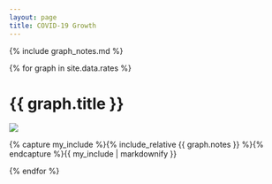 ```yaml
---
layout: page
title: COVID-19 Growth
---
```


{% include graph_notes.md %}

{% for graph in site.data.rates %}
  <h1 id="h1">{{ graph.title }}</h1>
  <img src="{{ graph.url }}" />
  <p>{% capture my_include %}{% include_relative {{ graph.notes }} %}{% endcapture %}{{ my_include | markdownify }}</p>
{% endfor %}
